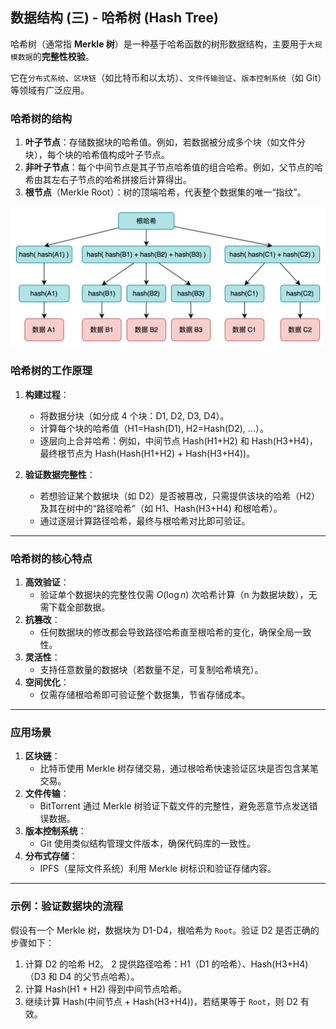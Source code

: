 ## 数据结构 (三) - 哈希树 (Hash Tree) 
哈希树（通常指 **Merkle 树**）是一种基于哈希函数的树形数据结构，主要用于`大规模数据`的**完整性校验**。

它在`分布式系统`、`区块链`（如比特币和以太坊）、`文件传输验证`、`版本控制系统`（如 Git）等领域有广泛应用。

### **哈希树的结构**

1. **叶子节点**：存储数据块的哈希值。例如，若数据被分成多个块（如文件分块），每个块的哈希值构成叶子节点。
2. **非叶子节点**：每个中间节点是其子节点哈希值的组合哈希。例如，父节点的哈希由其左右子节点的哈希拼接后计算得出。
3. **根节点**（Merkle Root）：树的顶端哈希，代表整个数据集的唯一“指纹”。

![multway-tree.drawio.svg](multway-tree.drawio.svg)

### **哈希树的工作原理**
1. **构建过程**：
   - 将数据分块（如分成 4 个块：D1, D2, D3, D4）。
   - 计算每个块的哈希值（H1=Hash(D1), H2=Hash(D2), ...）。
   - 逐层向上合并哈希：例如，中间节点 Hash(H1+H2) 和 Hash(H3+H4)，最终根节点为 Hash(Hash(H1+H2) + Hash(H3+H4))。

2. **验证数据完整性**：
   - 若想验证某个数据块（如 D2）是否被篡改，只需提供该块的哈希（H2）及其在树中的“路径哈希”（如 H1、Hash(H3+H4) 和根哈希）。
   - 通过逐层计算路径哈希，最终与根哈希对比即可验证。

---

### **哈希树的核心特点**
1. **高效验证**：
   - 验证单个数据块的完整性仅需 $O(\log n)$ 次哈希计算（n 为数据块数），无需下载全部数据。
2. **抗篡改**：
   - 任何数据块的修改都会导致路径哈希直至根哈希的变化，确保全局一致性。
3. **灵活性**：
   - 支持任意数量的数据块（若数量不足，可复制哈希填充）。
4. **空间优化**：
   - 仅需存储根哈希即可验证整个数据集，节省存储成本。

---

### **应用场景**
1. **区块链**：
   - 比特币使用 Merkle 树存储交易，通过根哈希快速验证区块是否包含某笔交易。
2. **文件传输**：
   - BitTorrent 通过 Merkle 树验证下载文件的完整性，避免恶意节点发送错误数据。
3. **版本控制系统**：
   - Git 使用类似结构管理文件版本，确保代码库的一致性。
4. **分布式存储**：
   - IPFS（星际文件系统）利用 Merkle 树标识和验证存储内容。

---

### **示例：验证数据块的流程**
假设有一个 Merkle 树，数据块为 D1-D4，根哈希为 `Root`。验证 D2 是否正确的步骤如下：
1. 计算 D2 的哈希 H2。
2 提供路径哈希：H1（D1 的哈希）、Hash(H3+H4)（D3 和 D4 的父节点哈希）。
3. 计算 Hash(H1 + H2) 得到中间节点哈希。
4. 继续计算 Hash(中间节点 + Hash(H3+H4))，若结果等于 `Root`，则 D2 有效。
